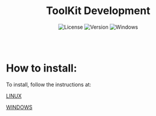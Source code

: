 <div id="title" align="center">
  <h1>ToolKit Development</h1>
</div>

<div id="badges" align="center">
  
  ![License](https://img.shields.io/github/license/NoxusJr/ToolKit-Development.svg)
  ![Version](https://img.shields.io/badge/version-0.0.2-53918E.svg)
  ![Windows](https://img.shields.io/badge/made%20for-linux_/_windows-AD6845.svg)

</div>

<br>
<br>

# How to install:

To install, follow the instructions at:

[LINUX](./installer/LINUX.md)

[WINDOWS](./installer/WINDOWS.MD)